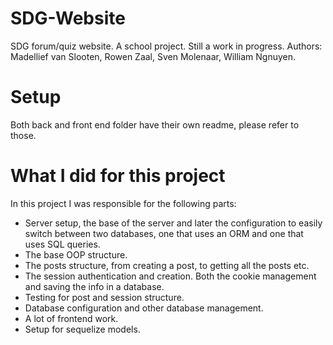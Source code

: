 # SDG-Website
SDG forum/quiz website. A school project. Still a work in progress.
Authors: Madellief van Slooten, Rowen Zaal, Sven Molenaar, William Ngnuyen.

# Setup 
Both back and front end folder have their own readme, please refer to those.

# What I did for this project
In this project I was responsible for the following parts:
- Server setup, the base of the server and later the configuration to easily switch between two databases, one that uses an ORM and one that uses SQL queries.
- The base OOP structure.
- The posts structure, from creating a post, to getting all the posts etc.
- The session authentication and creation. Both the cookie management and saving the info in a database.
- Testing for post and session structure.
- Database configuration and other database management.
- A lot of frontend work.
- Setup for sequelize models.
